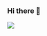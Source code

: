 ### Hi there 👋
 <a href="https://www.yonsei.ac.kr/wj/" target="_blank"><img src="https://img.shields.io/badge/-Yonsei%20Univ.-blue"/></a>

<!--
**dokdokorean/dokdokorean** is a ✨ _special_ ✨ repository because its `README.md` (this file) appears on your GitHub profile.

Here are some ideas to get you started:

- 🔭 I’m currently working on ...
- 🌱 I’m currently learning ...
- 👯 I’m looking to collaborate on ...
- 🤔 I’m looking for help with ...
- 💬 Ask me about ...
- 📫 How to reach me: ...
- 😄 Pronouns: ...
- ⚡ Fun fact: ...
-->
